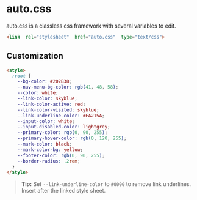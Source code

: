 # auto.css
auto.css is a classless css framework with several variables to edit.
```html
<link  rel="stylesheet"  href="auto.css"  type="text/css">
```
## Customization
```html
<style>
  :root {
    --bg-color: #202B38;
    --nav-menu-bg-color: rgb(41, 48, 58);
    --color: white;
    --link-color: skyblue;
    --link-color-active: red;
    --link-color-visited: skyblue;
    --link-underline-color: #EA215A;
    --input-color: white;
    --input-disabled-color: lightgrey;
    --primary-color: rgb(0, 90, 255);
    --primary-hover-color: rgb(0, 120, 255);
    --mark-color: black;
    --mark-color-bg: yellow;
    --footer-color: rgb(0, 90, 255);
    --border-radius: .2rem;
  }
</style>
```
>  **Tip:** Set `--link-underline-color` to `#0000` to remove link underlines.
> Insert after the linked style sheet.
